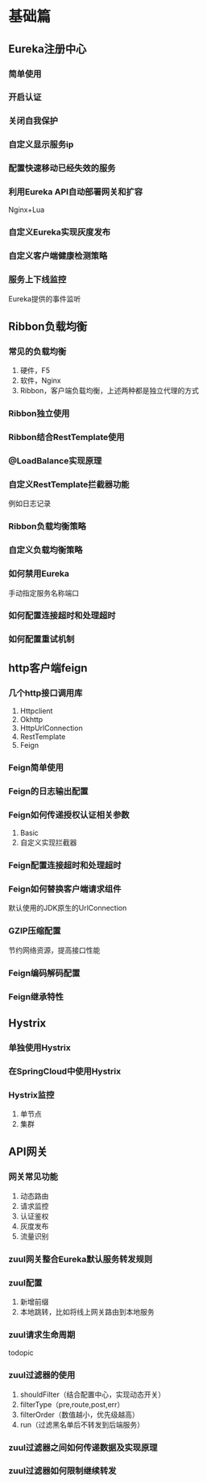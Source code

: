 # 基础篇

## Eureka注册中心
### 简单使用

### 开启认证

### 关闭自我保护

### 自定义显示服务ip

### 配置快速移动已经失效的服务

### 利用Eureka API自动部署网关和扩容
Nginx+Lua

### 自定义Eureka实现灰度发布

### 自定义客户端健康检测策略

### 服务上下线监控
Eureka提供的事件监听

## Ribbon负载均衡
### 常见的负载均衡
1. 硬件，F5
2. 软件，Nginx
3. Ribbon，客户端负载均衡，上述两种都是独立代理的方式

### Ribbon独立使用

### Ribbon结合RestTemplate使用

### @LoadBalance实现原理

### 自定义RestTemplate拦截器功能
例如日志记录

### Ribbon负载均衡策略

### 自定义负载均衡策略

### 如何禁用Eureka
手动指定服务名称端口

### 如何配置连接超时和处理超时

### 如何配置重试机制

## http客户端feign

### 几个http接口调用库
1. Httpclient
2. Okhttp
3. HttpUrlConnection
4. RestTemplate
5. Feign

### Feign简单使用

### Feign的日志输出配置

### Feign如何传递授权认证相关参数
1. Basic
2. 自定义实现拦截器

### Feign配置连接超时和处理超时

### Feign如何替换客户端请求组件
默认使用的JDK原生的UrlConnection

### GZIP压缩配置
节约网络资源，提高接口性能

### Feign编码解码配置

### Feign继承特性

## Hystrix

### 单独使用Hystrix

### 在SpringCloud中使用Hystrix

### Hystrix监控
1. 单节点
2. 集群

## API网关

### 网关常见功能
1. 动态路由
2. 请求监控
3. 认证鉴权
4. 灰度发布
5. 流量识别

### zuul网关整合Eureka默认服务转发规则

### zuul配置
1. 新增前缀
2. 本地跳转，比如将线上网关路由到本地服务

### zuul请求生命周期
todopic

### zuul过滤器的使用
1. shouldFilter（结合配置中心，实现动态开关）
2. filterType（pre,route,post,err）
3. filterOrder（数值越小，优先级越高）
4. run（过滤黑名单后不转发到后端服务）

### zuul过滤器之间如何传递数据及实现原理

### zuul过滤器如何限制继续转发


